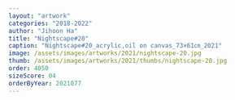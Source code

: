 ```yaml
---
layout: "artwork"
categories: "2018-2022"
author: "Jihoon Ha"
title: "Nightscape#20"
caption: "Nightscape#20_acrylic,oil on canvas_73×61㎝_2021"
image: /assets/images/artworks/2021/nightscape-20.jpg
thumb: /assets/images/artworks/2021/thumbs/nightscape-20.jpg
order: 4050
sizeScore: 04
orderByYear: 2021077
---
```


